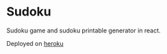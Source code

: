 # Sudoku

Sudoku game and sudoku printable generator in react.

Deployed on [heroku](https://sudoku-gtr.herokuapp.com/)
